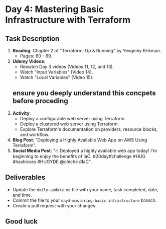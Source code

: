 # Day 4: Mastering Basic Infrastructure with Terraform

## Task Description

1. **Reading**: Chapter 2 of "Terraform: Up & Running" by Yevgeniy Brikman.
   - Pages: 60 - 69.
2. **Udemy Videos**: 
   - Rewatch Day 3 videos (Videos 11, 12, and 13).
   - Watch "Input Variables" (Video 14).
   - Watch "Local Variables" (Video 15).
   ## ensure you deeply understand this concpets before proceding 
3. **Activity**: 
   - Deploy a configurable web server using Terraform.
   - Deploy a clustered web server using Terraform.
   - Explore Terraform's documentation on providers, resource blocks, and workflow.
4. **Blog Post**: "Deploying a Highly Available Web App on AWS Using Terraform".
5. **Social Media Post**: "🔥 Deployed a highly available web app today! I'm beginning to enjoy the benefits of IaC. #30daytfchallenge #HUG #hashicorp #HUGYDE @chiche #IaC".

## Deliverables

- Update the `daily-update.md` file with your name, task completed, date, and time.
- Commit the file to your `day4-mastering-basic-infrastructure` branch.
- Create a pull request with your changes.
  
## Good luck 
